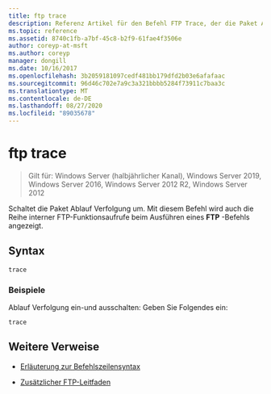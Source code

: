 ```yaml
---
title: ftp trace
description: Referenz Artikel für den Befehl FTP Trace, der die Paket Ablauf Verfolgung schaltet.
ms.topic: reference
ms.assetid: 8740c1fb-a7bf-45c8-b2f9-61fae4f3506e
author: coreyp-at-msft
ms.author: coreyp
manager: dongill
ms.date: 10/16/2017
ms.openlocfilehash: 3b2059181097cedf481bb179dfd2b03e6afafaac
ms.sourcegitcommit: 96d46c702e7a9c3a321bbbb5284f73911c7baa3c
ms.translationtype: MT
ms.contentlocale: de-DE
ms.lasthandoff: 08/27/2020
ms.locfileid: "89035678"
---
```

# <a name="ftp-trace"></a>ftp trace

> Gilt für: Windows Server (halbjährlicher Kanal), Windows Server 2019, Windows Server 2016, Windows Server 2012 R2, Windows Server 2012

Schaltet die Paket Ablauf Verfolgung um. Mit diesem Befehl wird auch die Reihe interner FTP-Funktionsaufrufe beim Ausführen eines **FTP** -Befehls angezeigt.

## <a name="syntax"></a>Syntax

```
trace
```

### <a name="examples"></a>Beispiele

Ablauf Verfolgung ein-und ausschalten: Geben Sie Folgendes ein:

```
trace
```

## <a name="additional-references"></a>Weitere Verweise

- [Erläuterung zur Befehlszeilensyntax](command-line-syntax-key.md)

- [Zusätzlicher FTP-Leitfaden](/previous-versions/orphan-topics/ws.10/cc756013(v=ws.10))
